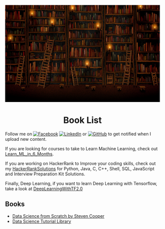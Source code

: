 <img src="./images/books.jpg">

<h1 id="HackerRankSolutions" align="center" >Book List</h1>

Follow me on 
<a href="https://www.facebook.com/adhiraiyan/"><img src="https://img.shields.io/badge/Facebook-brightgreen.svg?" alt="Facebook"></a> 
<a href="https://www.linkedin.com/in/mukesh-mithrakumar/"><img src="https://img.shields.io/badge/LinkedIn-blue.svg?" alt="LinkedIn"></a> 
or 
<a href="https://github.com/mukeshmithrakumar/"><img src="https://img.shields.io/badge/GitHub-Black.svg?" alt="GitHub"></a>
to get notified when I upload new content.

If you are looking for courses to take to Learn Machine Learning, check out [Learn_ML_in_6_Months](https://github.com/mukeshmithrakumar/Learn_ML_in_6_Months).

If you are working on HackerRank to Improve your coding skills, check out my [HackerRankSolutions](https://github.com/mukeshmithrakumar/HackerRankSolutions) for Python, Java, C, C++, Shell, SQL, JavaScript and Interview Preparation Kit Solutions.

Finally, Deep Learning, if you want to learn Deep Learning with Tensorflow, take a look at [DeepLearningWithTF2.0](https://github.com/adhiraiyan/DeepLearningWithTF2.0)

<h2>Books</h2>

- [Data Science from Scratch by Steven Cooper](https://github.com/mukeshmithrakumar/Book_List/blob/master/Data%20Science%20from%20Scratch.pdf)
- [Data Science Tutorial Library](https://github.com/mukeshmithrakumar/Book_List/blob/master/Data%20Science%20Tutorial%20Library.pdf)
